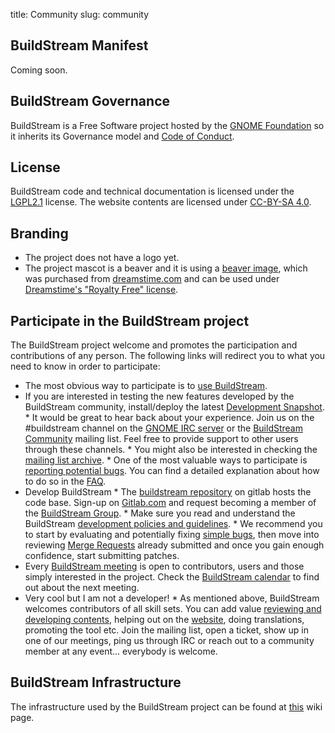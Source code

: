 title: Community
slug: community

## BuildStream Manifest

Coming soon.

## BuildStream Governance
<!-- This section describes the governance aspects of the project, including the licenses (link to the license page of the buildstream repo) and the project sponsors, as well as the relation with GNOME. -->
BuildStream is a Free Software project hosted by the [GNOME Foundation] so it inherits its Governance model and [Code of Conduct].

## License

BuildStream code and technical documentation is licensed under the [LGPL2.1] license. The website contents are licensed under [CC-BY-SA 4.0].

## Branding

* The project does not have a logo yet. 
* The project mascot is a beaver and it is using a [beaver image], which was purchased from [dreamstime.com] and can be used under [Dreamstime's "Royalty Free" license].

## Participate in the BuildStream project

The BuildStream project welcome and promotes the participation and contributions of any person. The following links will redirect you to what you need to know in order to participate:

* The most obvious way to participate is to [use BuildStream]({filename}installation.md).
* If you are interested in testing the new features developed by the BuildStream community, install/deploy the latest [Development Snapshot].
      * It would be great to hear back about your experience. Join us on the #buildstream channel on the [GNOME IRC server] or the [BuildStream Community] mailing list. Feel free to provide support to other users through these channels.
            * You might also be interested in checking the [mailing list archive].
      * One of the most valuable ways to participate is [reporting potential bugs]({filename}faq.md#contribute-to-buildstream). You can find a detailed explanation about how to do so in the [FAQ]({filename}faq.md).
* Develop BuildStream
      * The [buildstream repository] on gitlab hosts the code base. Sign-up on [Gitlab.com] and request becoming a member of the [BuildStream Group].
      * Make sure you read and understand the BuildStream [development policies and guidelines].
      * We recommend you to start by evaluating and potentially fixing [simple bugs], then move into reviewing [Merge Requests] already submitted and once you gain enough confidence, start submitting patches.
* Every [BuildStream meeting] is open to contributors, users and those simply interested in the project. Check the [BuildStream calendar] to find out about the next meeting.
* Very cool but I am not a developer!
      * As mentioned above, BuildStream welcomes contributors of all skill sets. You can add value [reviewing and developing contents], helping out on the [website], doing translations, promoting the tool etc. Join the mailing list, open a ticket, show up in one of our meetings, ping us through IRC or reach out to a community member at any event... everybody is welcome.

## BuildStream Infrastructure

The infrastructure used by the BuildStream project can be found at [this][infra] wiki page.


[GNOME Foundation]: https://wiki.gnome.org/Foundation/Bylaws
[Code of Conduct]: https://wiki.gnome.org/action/show/Foundation/CodeOfConduct?action=show&redirect=CodeOfConduct
[LGPL2.1]: https://www.gnu.org/licenses/old-licenses/lgpl-2.1.en.html
[CC-BY-SA 4.0]: https://creativecommons.org/licenses/by-sa/4.0/
[Development Snapshot]: {filename}releases.md#development-snapshots
[beaver image]: https://gitlab.com/BuildStream/nosoftware/communication/tree/master/logo_icon
<!-- /BuildStream/nosoftware/communication/tree/master/logo_icon does not work as link -->
[dreamstime.com]: https://www.dreamstime.com/royalty-free-stock-images-vector-cartoon-beaver-plumber-wrench-image16167719
[Dreamstime's "Royalty Free" license]: https://www.dreamstime.com/terms.php#creditline
[GNOME IRC server]: https://wiki.gnome.org/Community/GettingInTouch/IRC
[BuildStream Community]: https://mail.gnome.org/mailman/listinfo/buildstream-list
[mailing list archive]: https://mail.gnome.org/archives/buildstream-list/
[buildstream repository]: https://gitlab.com/BuildStream/buildstream
[Gitlab.com]: https://www.gitlab.com
[BuildStream Group]: https://gitlab.com/BuildStream
[development policies and guidelines]: https://buildstream.gitlab.io/buildstream/HACKING.html
[simple bugs]: https://gitlab.com/BuildStream/buildstream/boards/580464?=&label_name[]=Bug
[Merge Requests]: https://gitlab.com/BuildStream/buildstream/merge_requests
[BuildStream meeting]: https://wiki.gnome.org/Projects/BuildStream/Monthly-Meeting
[BuildStream calendar]: https://calendar.google.com/calendar?cid=Y29kZXRoaW5rLmNvLnVrX21wZ2FoMHVqNTM4aG5ic2Y0bDdiNHJjaHRzQGdyb3VwLmNhbGVuZGFyLmdvb2dsZS5jb20
[reviewing and developing contents]: https://buildstream.gitlab.io/buildstream/main_about.html
[website]: https://gitlab.com/BuildStream/website
[infra]: https://wiki.gnome.org/Projects/BuildStream/Infrastructure
